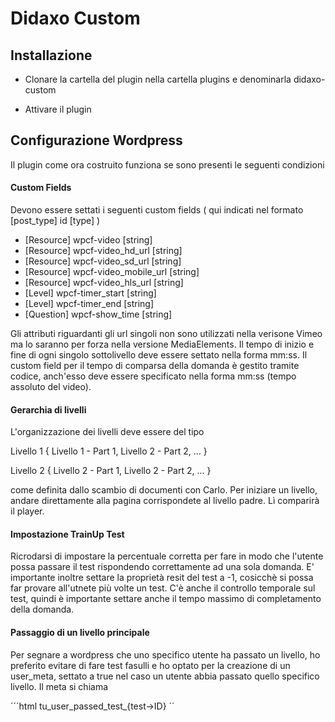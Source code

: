 # Didaxo Custom

## Installazione

* Clonare la cartella del plugin nella cartella plugins e denominarla didaxo-custom

* Attivare il plugin

## Configurazione Wordpress

Il plugin come ora costruito funziona se sono presenti le seguenti condizioni

#### Custom Fields

Devono essere settati i seguenti custom fields ( qui indicati nel formato [post_type] id [type] )

* [Resource] wpcf-video [string]
* [Resource] wpcf-video_hd_url [string]
* [Resource] wpcf-video_sd_url [string]
* [Resource] wpcf-video_mobile_url [string]
* [Resource] wpcf-video_hls_url [string]
* [Level] wpcf-timer_start [string]
* [Level] wpcf-timer_end [string]
* [Question] wpcf-show_time [string]


Gli attributi riguardanti gli url singoli non sono utilizzati nella verisone Vimeo ma lo saranno per forza nella versione MediaElements. Il tempo di inizio e fine di ogni singolo sottolivello deve essere settato nella forma mm:ss. Il custom field per il tempo di comparsa della domanda è gestito tramite codice, anch'esso deve essere specificato nella forma mm:ss (tempo assoluto del video).


#### Gerarchia di livelli

L'organizzazione dei livelli deve essere del tipo

Livello 1 {
	Livello 1 - Part 1,
	Livello 2 - Part 2,
	...
}


Livello 2 {
	Livello 2 - Part 1,
	Livello 2 - Part 2,
	...
}

come definita dallo scambio di documenti con Carlo. Per iniziare un livello, andare direttamente alla pagina corrispondete al livello padre. Lì comparirà il player.

#### Impostazione TrainUp Test

Ricrodarsi di impostare la percentuale corretta per fare in modo che l'utente possa passare il test rispondendo correttamente ad una sola domanda. E' importante inoltre settare la proprietà resit del test a -1, cosicchè si possa far provare all'utnete più volte un test. C'è anche il controllo temporale sul test, quindi è importante settare anche il tempo massimo di completamento della domanda.

#### Passaggio di un livello principale

Per segnare a wordpress che uno specifico utente ha passato un livello, ho preferito evitare di fare test fasulli e ho optato per la creazione di un user_meta, settato a true nel caso un utente abbia passato quello specifico livello. Il meta si chiama 

´´´html
tu_user_passed_test_{test->ID}
´´

